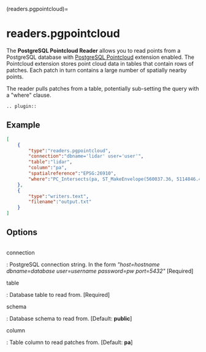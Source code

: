 (readers.pgpointcloud)=

# readers.pgpointcloud

The **PostgreSQL Pointcloud Reader** allows you to read points from a PostgreSQL
database with [PostgreSQL Pointcloud] extension enabled. The Pointcloud
extension stores point cloud data in tables that contain rows of patches. Each
patch in turn contains a large number of spatially nearby points.

The reader pulls patches from a table, potentially sub-setting the query
with a "where" clause.

```{eval-rst}
.. plugin::
```

## Example

```json
[
    {
        "type":"readers.pgpointcloud",
        "connection":"dbname='lidar' user='user'",
        "table":"lidar",
        "column":"pa",
        "spatialreference":"EPSG:26910",
        "where":"PC_Intersects(pa, ST_MakeEnvelope(560037.36, 5114846.45, 562667.31, 5118943.24, 26910))"
    },
    {
        "type":"writers.text",
        "filename":"output.txt"
    }
]
```

## Options

```{include} reader_opts.md
```

connection

: PostgreSQL connection string. In the form *"host=hostname dbname=database user=username password=pw port=5432"* \[Required\]

table

: Database table to read from. \[Required\]

schema

: Database schema to read from. \[Default: **public**\]

column

: Table column to read patches from. \[Default: **pa**\]

[postgresql pointcloud]: https://github.com/pramsey/pointcloud
